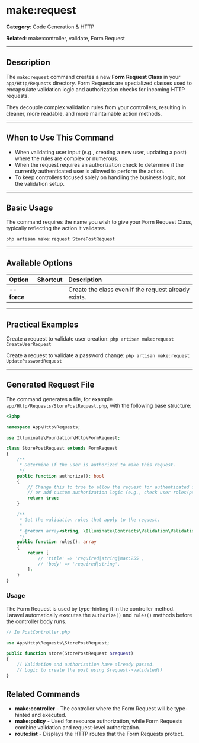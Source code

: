 # make:request

**Category**: Code Generation & HTTP

**Related**: make:controller, validate, Form Request

---

## Description

The `make:request` command creates a new **Form Request Class** in your `app/Http/Requests` directory. Form Requests are specialized classes used to encapsulate validation logic and authorization checks for incoming HTTP requests.

They decouple complex validation rules from your controllers, resulting in cleaner, more readable, and more maintainable action methods.

---

## When to Use This Command

- When validating user input (e.g., creating a new user, updating a post) where the rules are complex or numerous.
- When the request requires an authorization check to determine if the currently authenticated user is allowed to perform the action.
- To keep controllers focused solely on handling the business logic, not the validation setup.

---

## Basic Usage

The command requires the name you wish to give your Form Request Class, typically reflecting the action it validates.

`php artisan make:request StorePostRequest`

---

## Available Options

| Option | Shortcut | Description |
| :--- | :--- | :--- |
| **--force** | | Create the class even if the request already exists. |

---

## Practical Examples

Create a request to validate user creation:
`php artisan make:request CreateUserRequest`

Create a request to validate a password change:
`php artisan make:request UpdatePasswordRequest`

---

## Generated Request File

The command generates a file, for example `app/Http/Requests/StorePostRequest.php`, with the following base structure:

```php
<?php

namespace App\Http\Requests;

use Illuminate\Foundation\Http\FormRequest;

class StorePostRequest extends FormRequest
{
    /**
     * Determine if the user is authorized to make this request.
     */
    public function authorize(): bool
    {
        // Change this to true to allow the request for authenticated users, 
        // or add custom authorization logic (e.g., check user roles/permissions).
        return true; 
    }

    /**
     * Get the validation rules that apply to the request.
     *
     * @return array<string, \Illuminate\Contracts\Validation\ValidationRule|array|string>
     */
    public function rules(): array
    {
        return [
            // 'title' => 'required|string|max:255',
            // 'body' => 'required|string',
        ];
    }
}
```
### Usage

The Form Request is used by type-hinting it in the controller method. Laravel automatically executes the `authorize()` and `rules()` methods before the controller body runs.
```php
// In PostController.php

use App\Http\Requests\StorePostRequest;

public function store(StorePostRequest $request)
{
    // Validation and authorization have already passed.
    // Logic to create the post using $request->validated()
}
```
## Related Commands

* **make:controller** - The controller where the Form Request will be type-hinted and executed.
* **make:policy** - Used for resource authorization, while Form Requests combine validation and request-level authorization.
* **route:list** - Displays the HTTP routes that the Form Requests protect.
